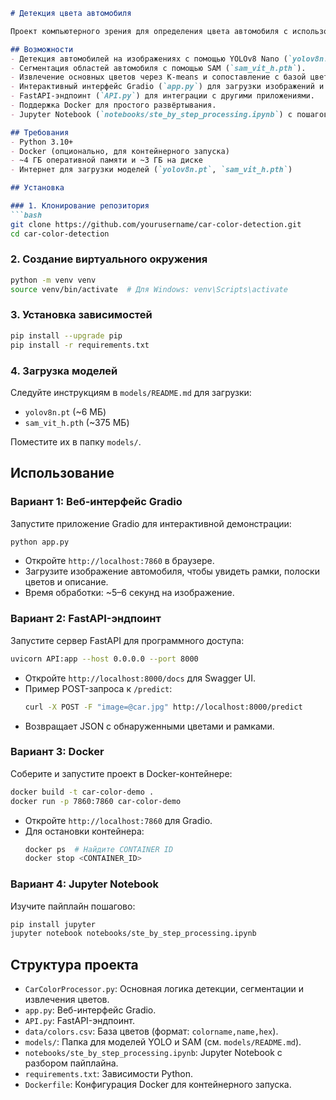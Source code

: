 ```markdown
# Детекция цвета автомобиля

Проект компьютерного зрения для определения цвета автомобиля с использованием YOLOv8 для детекции объектов, Segment Anything Model (SAM) для сегментации и кластеризации K-means для извлечения цветов. Включает веб-интерфейс Gradio для интерактивной демонстрации и FastAPI для программного доступа.

## Возможности
- Детекция автомобилей на изображениях с помощью YOLOv8 Nano (`yolov8n.pt`).
- Сегментация областей автомобиля с помощью SAM (`sam_vit_h.pth`).
- Извлечение основных цветов через K-means и сопоставление с базой цветов (`data/colors.csv`).
- Интерактивный интерфейс Gradio (`app.py`) для загрузки изображений и просмотра результатов (рамки, полоски цветов, описание).
- FastAPI-эндпоинт (`API.py`) для интеграции с другими приложениями.
- Поддержка Docker для простого развёртывания.
- Jupyter Notebook (`notebooks/ste_by_step_processing.ipynb`) с пошаговым объяснением пайплайна.

## Требования
- Python 3.10+
- Docker (опционально, для контейнерного запуска)
- ~4 ГБ оперативной памяти и ~3 ГБ на диске
- Интернет для загрузки моделей (`yolov8n.pt`, `sam_vit_h.pth`)

## Установка

### 1. Клонирование репозитория
```bash
git clone https://github.com/yourusername/car-color-detection.git
cd car-color-detection
```

### 2. Создание виртуального окружения
```bash
python -m venv venv
source venv/bin/activate  # Для Windows: venv\Scripts\activate
```

### 3. Установка зависимостей
```bash
pip install --upgrade pip
pip install -r requirements.txt
```

### 4. Загрузка моделей
Следуйте инструкциям в `models/README.md` для загрузки:
- `yolov8n.pt` (~6 МБ)
- `sam_vit_h.pth` (~375 МБ)

Поместите их в папку `models/`.

## Использование

### Вариант 1: Веб-интерфейс Gradio
Запустите приложение Gradio для интерактивной демонстрации:
```bash
python app.py
```
- Откройте `http://localhost:7860` в браузере.
- Загрузите изображение автомобиля, чтобы увидеть рамки, полоски цветов и описание.
- Время обработки: ~5–6 секунд на изображение.

### Вариант 2: FastAPI-эндпоинт
Запустите сервер FastAPI для программного доступа:
```bash
uvicorn API:app --host 0.0.0.0 --port 8000
```
- Откройте `http://localhost:8000/docs` для Swagger UI.
- Пример POST-запроса к `/predict`:
  ```bash
  curl -X POST -F "image=@car.jpg" http://localhost:8000/predict
  ```
- Возвращает JSON с обнаруженными цветами и рамками.

### Вариант 3: Docker
Соберите и запустите проект в Docker-контейнере:
```bash
docker build -t car-color-demo .
docker run -p 7860:7860 car-color-demo
```
- Откройте `http://localhost:7860` для Gradio.
- Для остановки контейнера:
  ```bash
  docker ps  # Найдите CONTAINER ID
  docker stop <CONTAINER_ID>
  ```

### Вариант 4: Jupyter Notebook
Изучите пайплайн пошагово:
```bash
pip install jupyter
jupyter notebook notebooks/ste_by_step_processing.ipynb
```

## Структура проекта
- `CarColorProcessor.py`: Основная логика детекции, сегментации и извлечения цветов.
- `app.py`: Веб-интерфейс Gradio.
- `API.py`: FastAPI-эндпоинт.
- `data/colors.csv`: База цветов (формат: `colorname,name,hex`).
- `models/`: Папка для моделей YOLO и SAM (см. `models/README.md`).
- `notebooks/ste_by_step_processing.ipynb`: Jupyter Notebook с разбором пайплайна.
- `requirements.txt`: Зависимости Python.
- `Dockerfile`: Конфигурация Docker для контейнерного запуска.